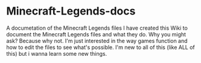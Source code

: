 # Minecraft-Legends-docs
A documetation of the Minecraft Legends files
I have created this Wiki to document the Minecraft Legends files and what they do. Why you might ask? Because why not. I'm just interested in the way games function and how to edit the files to see what's possible. I'm new to all of this (like ALL of this) but i wanna learn some new things.
